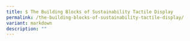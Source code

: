```yaml
---
title: $ The Building Blocks of Sustainability Tactile Display
permalink: /the-building-blocks-of-sustainability-tactile-display/
variant: markdown
description: ""
---
```

